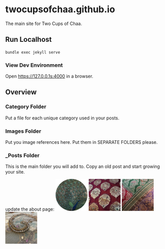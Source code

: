 # twocupsofchaa.github.io
The main site for Two Cups of Chaa.

## Run Localhost

`bundle exec jekyll serve`

### View Dev Environment

Open https://127.0.0.1s:4000 in a browser.

## Overview

### Category Folder

Put a file for each unique category used in your posts.

### Images Folder

Put you image references here. Put them in SEPARATE FOLDERS please.

### _Posts Folder

This is the main folder you will add to. Copy an old post and start growing your site.



update the about page:
<img class="img-rounded" src="/images/about/icon1.png" alt="Two Cups Of Chaa" width="100">
<img class="img-rounded" src="/images/about/icon2.jpg" alt="Two Cups Of Chaa" width="100">
<img class="img-rounded" src="/images/about/icon3.jpg" alt="Two Cups Of Chaa" width="100">
<img class="img-rounded" src="/images/about/icon4.jpg" alt="Two Cups Of Chaa" width="100">